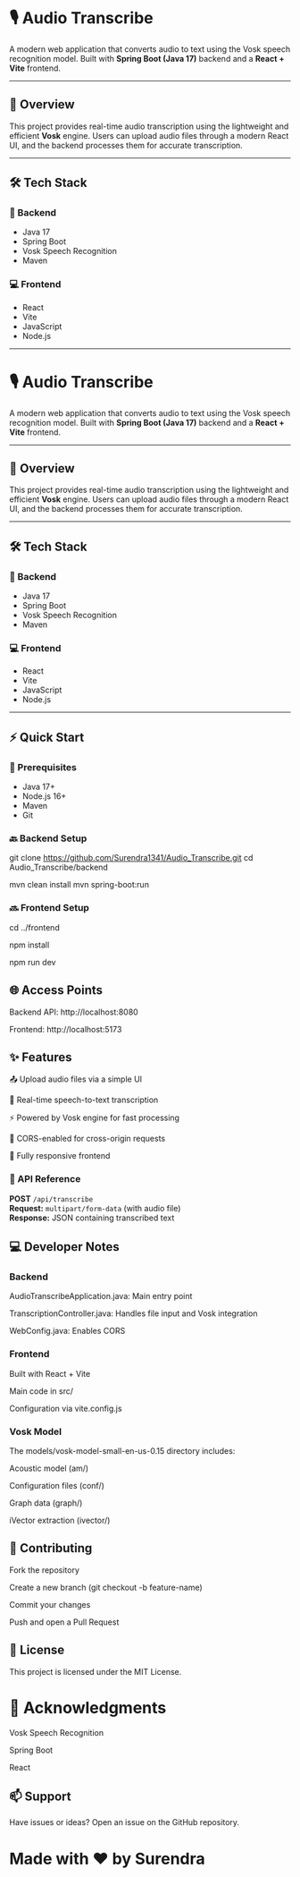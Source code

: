 # 🎙️ Audio Transcribe

A modern web application that converts audio to text using the Vosk speech recognition model. Built with **Spring Boot (Java 17)** backend and a **React + Vite** frontend.

---

## 🚀 Overview

This project provides real-time audio transcription using the lightweight and efficient **Vosk** engine. Users can upload audio files through a modern React UI, and the backend processes them for accurate transcription.

---

## 🛠️ Tech Stack

### 🔧 Backend
- Java 17
- Spring Boot
- Vosk Speech Recognition
- Maven

### 💻 Frontend
- React
- Vite
- JavaScript
- Node.js

---

# 🎙️ Audio Transcribe

A modern web application that converts audio to text using the Vosk speech recognition model. Built with **Spring Boot (Java 17)** backend and a **React + Vite** frontend.

---

## 🚀 Overview

This project provides real-time audio transcription using the lightweight and efficient **Vosk** engine. Users can upload audio files through a modern React UI, and the backend processes them for accurate transcription.

---

## 🛠️ Tech Stack

### 🔧 Backend
- Java 17
- Spring Boot
- Vosk Speech Recognition
- Maven

### 💻 Frontend
- React
- Vite
- JavaScript
- Node.js


---

## ⚡ Quick Start

### 📌 Prerequisites
- Java 17+
- Node.js 16+
- Maven
- Git

### 🔙 Backend Setup

git clone https://github.com/Surendra1341/Audio_Transcribe.git
cd Audio_Transcribe/backend

mvn clean install
mvn spring-boot:run


### 🔜 Frontend Setup


cd ../frontend

npm install

npm run dev



## 🌐 Access Points
Backend API: http://localhost:8080

Frontend: http://localhost:5173


## ✨ Features
📤 Upload audio files via a simple UI

📝 Real-time speech-to-text transcription

⚡ Powered by Vosk engine for fast processing

🔐 CORS-enabled for cross-origin requests

📱 Fully responsive frontend



### 🔌 API Reference

**POST** `/api/transcribe`  
**Request:** `multipart/form-data` (with audio file)  
**Response:** JSON containing transcribed text

## 💻 Developer Notes
### Backend
AudioTranscribeApplication.java: Main entry point

TranscriptionController.java: Handles file input and Vosk integration

WebConfig.java: Enables CORS

### Frontend
Built with React + Vite

Main code in src/

Configuration via vite.config.js

### Vosk Model
The models/vosk-model-small-en-us-0.15 directory includes:

Acoustic model (am/)

Configuration files (conf/)

Graph data (graph/)

iVector extraction (ivector/)

## 🤝 Contributing
Fork the repository

Create a new branch (git checkout -b feature-name)

Commit your changes

Push and open a Pull Request

## 📄 License
This project is licensed under the MIT License.

# 🙏 Acknowledgments
Vosk Speech Recognition

Spring Boot

React

## 📫 Support
Have issues or ideas? Open an issue on the GitHub repository.

# Made with ❤️ by Surendra
